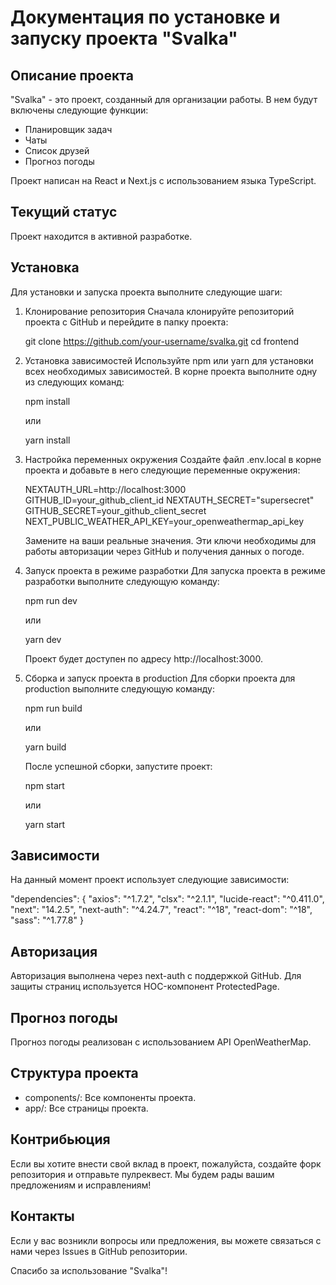 
# Документация по установке и запуску проекта "Svalka"

## Описание проекта

"Svalka" - это проект, созданный для организации работы. В нем будут включены следующие функции:

- Планировщик задач
- Чаты
- Список друзей
- Прогноз погоды

Проект написан на React и Next.js с использованием языка TypeScript.

## Текущий статус

Проект находится в активной разработке.

## Установка

Для установки и запуска проекта выполните следующие шаги:

1. Клонирование репозитория
   Сначала клонируйте репозиторий проекта с GitHub и перейдите в папку проекта:

   
   git clone https://github.com/your-username/svalka.git
   cd frontend
   
2. Установка зависимостей
Используйте npm или yarn для установки всех необходимых зависимостей. В корне проекта выполните одну из следующих команд:

   
   npm install
   
   или
   
   yarn install
   
3. Настройка переменных окружения
Создайте файл .env.local в корне проекта и добавьте в него следующие переменные окружения:

   
   NEXTAUTH_URL=http://localhost:3000
   GITHUB_ID=your_github_client_id
   NEXTAUTH_SECRET="supersecret"
   GITHUB_SECRET=your_github_client_secret
   NEXT_PUBLIC_WEATHER_API_KEY=your_openweathermap_api_key
   
   Замените на ваши реальные значения. Эти ключи необходимы для работы авторизации через GitHub и получения данных о погоде.

4. Запуск проекта в режиме разработки
Для запуска проекта в режиме разработки выполните следующую команду:

   
   npm run dev
   
   или
   
   yarn dev
   
   Проект будет доступен по адресу http://localhost:3000.

5. Сборка и запуск проекта в production
Для сборки проекта для production выполните следующую команду:

   
   npm run build
   
   или
   
   yarn build
   
   После успешной сборки, запустите проект:

   
   npm start
   
   или
   
   yarn start
   
## Зависимости

На данный момент проект использует следующие зависимости:

"dependencies": {
    "axios": "^1.7.2",
    "clsx": "^2.1.1",
    "lucide-react": "^0.411.0",
    "next": "14.2.5",
    "next-auth": "^4.24.7",
    "react": "^18",
    "react-dom": "^18",
    "sass": "^1.77.8"
}
## Авторизация

Авторизация выполнена через next-auth с поддержкой GitHub. Для защиты страниц используется HOC-компонент ProtectedPage.

## Прогноз погоды

Прогноз погоды реализован с использованием API OpenWeatherMap.

## Структура проекта

- components/: Все компоненты проекта.
- app/: Все страницы проекта.

## Контрибьюция

Если вы хотите внести свой вклад в проект, пожалуйста, создайте форк репозитория и отправьте пулреквест. Мы будем рады вашим предложениям и исправлениям!

## Контакты

Если у вас возникли вопросы или предложения, вы можете связаться с нами через Issues в GitHub репозитории.

Спасибо за использование "Svalka"!